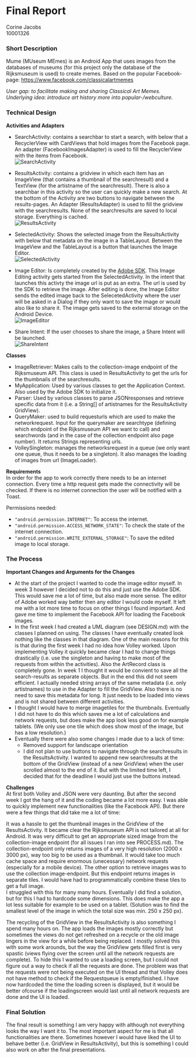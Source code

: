 # Final Report  
Corine Jacobs  
10001326

### Short Description
Mume (MUseum MEmes) is an Android App that uses images from the databases of museums (for this project only the database of the Rijksmuseum is used) to create memes. Based on the popular Facebook-page: https://www.facebook.com/classicalartmemes  

*User gap: to facilitate making and sharing Classical Art Memes.*  
*Underlying idea: introduce art history more into popular-/webculture.*  

### Technical Design
**Activities and Adapters**  
- SearchActivity: contains a searchbar to start a search, with below that a RecyclerView with CardViews that hold images from the Facebook page. An adapter (FacebookImagesAdapter) is used to fill the RecyclerView with the items from Facebook.  
![SearchActivity](/doc/searchactivity28jan2016.jpg)  

- ResultsActivity: contains a gridview in which each item has an ImageView (that contains a thumbnail of the searchresult) and a TextView (for the artistname of the searchresult). There is also a searchbar in this activity so the user can quickly make a new search. At the bottom of the Activity are two buttons to navigate between the results-pages. An Adapter (ResultsAdapter) is used to fill the gridview with the searchresults. None of the searchresults are saved to local storage. Everything is cached.  
![ResultsActivity](/doc/resultsactivity28jan2016.jpg)  

- SelectedActivity: Shows the selected image from the ResultsActivity with below that metadata on the image in a TableLayout. Between the ImageView and the TableLayout is a button that launches the Image Editor.  
![SelectedActivity](/doc/selectedactivity28jan2016.jpg)  

- Image Editor: Is completely created by the [Adobe SDK](https://creativesdk.adobe.com/). This Image Editing activity gets started from the SelectedActivity. In the intent that launches this activty the image url is put as an extra. The url is used by the SDK to retrieve the image. After editing is done, the Image Editor sends the edited image back to the SelecetedActivity where the user will be asked in a Dialog if they only want to save the image or would also like to share it. The image gets saved to the external storage on the Android Device.  
![ImageEditor](/doc/imageeditor28jan2016.jpg)  

- Share Intent: If the user chooses to share the image, a Share Intent will be launched.  
![ShareIntent](/doc/shareintent28jan2016.jpg)  

**Classes**  
- ImageRetriever: Makes calls to the collection-image endpoint of the Rijksmuseum API. This class is used in ResultsActivity to get the urls for the thumbnails of the searchresults.
- MyApplication: Used by various classes to get the Application Context. Also used by the Adobe SDK to initialize it.
- Parser: Used by various classes to parse JSONresponses and retrieve specific data from it (i.e. a String[] of artistnames for the ResultsActivity GridView).
- QueryMaker: used to build requesturls which are used to make the networkrequest. Input for the querymaker are searchtype (defining which endpoint of the Rijksmuseum API we want to call) and searchwords (and in the case of the collection endpoint also page number). It returns Strings representing urls.
- VolleySingleton: manages the networksrequest in a queue (we only want one queue, thus it needs to be a singleton). It also manages the loading of images from url (ImageLoader).

**Requirements**  
In order for the app to work correctly there needs to be an internet connection. Every time a http request gets made the connectivity will be checked. If there is no internet connection the user will be notified with a Toast.  

Permissions needed:
- `"android.permission.INTERNET"`: To access the internet.
- `"android.permission.ACCESS_NETWORK_STATE"`: To check the state of the internet connection.
- `"android.permission.WRITE_EXTERNAL_STORAGE"`: To save the edited image to local storage.


### The Process
**Important Changes and Arguments for the Changes**  
- At the start of the project I wanted to code the image editor myself. In week 3 however I decided not to do this and just use the Adobe SDK. This would save me a lot of time, but also made more sense. The editor of Adobe worked way better then any editor I would code myself. It left me with a lot more time to focus on other things I found important. And gave me time to implement the Facebook API for loading the Facebook images.
- In the first week I had created a UML diagram (see DESIGN.md) with the classes I planned on using. The classes I have eventually created look nothing like the classes in that diagram. One of the main reasons for this is that during the first week I had no idea how Volley worked. Upon implementing Volley it quickly became clear I had to change things drastically (i.e. use the singleton and having to make most of the requests from within the activities). Also the ArtRecord class is completely gone. In week 1 I thought it would be convient to save all the search-results as separate objects. But in the end this did not seem efficient. I actually needed string arrays of the same metadata (i.e. only artistnames) to use in the Adapter to fill the GridView. Also there is no need to save this metadata for long. It just needs to be loaded into views and is not shared between different activities. 
- I thought I would have to merge imagetiles for the thumbnails. Eventually I did not have to do this which saves me a lot of calculations and network requests, but does make the app look less good on for example tablets. (We only use one tile which does show most of the image, but has a low resolution.)
- Eventually there were also some changes I made due to a lack of time:
	- Removed support for landscape orientation
	- I did not plan to use buttons to navigate through the searchresults in the ResultsActivity. I wanted to append new 	searchresults at the bottom of the GridView (instead of a new GridView) when the user scrolled almost to the end of it. But with the limited time left, I decided that for the deadline I would just use the buttons instead.

**Challenges**  
At first both Volley and JSON were very daunting. But after the second week I got the hang of it and the coding became a lot more easy. I was able to quickly implement new functionalities (like the Facebook API). But there were a few things that did take me a lot of time:

It was a hassle to get the thumbnail images in the GridView of the ResultsActivity. It became clear the Rijksmuseum API is not tailored at all for Android. It was very difficult to get an appropriate sized image from the collection-image endpoint (for all issues I ran into see PROCESS.md). The collection-endpoint only returns images of a very high resolution (2000 x 3000 px), way too big to be used as a thumbnail. It would take too much cache space and require enormous (unecessary) network requests (especially for a mobile device). The other option to retrieve images was to use the collection image-endpoint. But this endpoint returns images in separate tiles. I would have had to programmatically combine these tiles to get a full image.  
I struggled with this for many many hours. Eventually I did find a solution, but for this I had to hardcode some dimensions. This does make the app a lot less suitable for example to be used on a tablet. (Solution was to find the smallest level of the image in which the total size was min. 250 x 250 px).

The recycling of the GridView in the ResultsActivity is also something I spend many hours on. The app loads the images mostly correctly but sometimes the views do not get refreshed on a recycle or the old image lingers in the view for a while before being replaced. I mostly solved this with some work arounds, but the way the GridView gets filled first is very spastic (views flying over the screen until all the network requests are complete). To hide this I wanted to use a loading screen, but I could not figure out a way to check if all the requests are done. The problem was that the requests were not being executed on the UI thread and that Volley does not have method to check if the Requestqueue is empty/finished. I have now hardcoded the time the loading screen is displayed, but it would be better ofcourse if the loadingscreen would last until all network requests are done and the UI is loaded.

### Final Solution
The final result is something I am very happy with although not everything looks the way I want it to. The most important aspect for me is that all functionalities are there. Sometimes however I would have liked the UI to behave better (i.e. GridView in ResultsActivity), but this is something I could also work on after the final presentations.  



